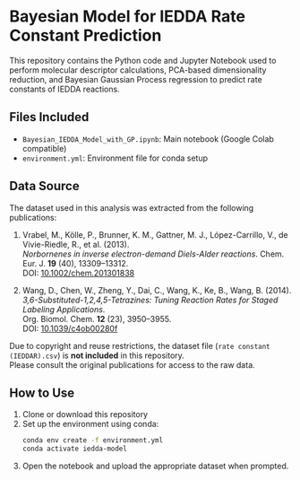 # Bayesian Model for IEDDA Rate Constant Prediction

This repository contains the Python code and Jupyter Notebook used to perform molecular descriptor calculations, PCA-based dimensionality reduction, and Bayesian Gaussian Process regression to predict rate constants of IEDDA reactions.

## Files Included

- `Bayesian_IEDDA_Model_with_GP.ipynb`: Main notebook (Google Colab compatible)
- `environment.yml`: Environment file for conda setup

## Data Source

The dataset used in this analysis was extracted from the following publications:

1. Vrabel, M., Kölle, P., Brunner, K. M., Gattner, M. J., López-Carrillo, V., de Vivie-Riedle, R., et al. (2013).  
   *Norbornenes in inverse electron-demand Diels-Alder reactions*. Chem. Eur. J. **19** (40), 13309–13312.  
   DOI: [10.1002/chem.201301838](https://doi.org/10.1002/chem.201301838)

2. Wang, D., Chen, W., Zheng, Y., Dai, C., Wang, K., Ke, B., Wang, B. (2014).  
   *3,6-Substituted-1,2,4,5-Tetrazines: Tuning Reaction Rates for Staged Labeling Applications*.  
   Org. Biomol. Chem. **12** (23), 3950–3955.  
   DOI: [10.1039/c4ob00280f](https://doi.org/10.1039/c4ob00280f)

Due to copyright and reuse restrictions, the dataset file (`rate constant (IEDDAR).csv`) is **not included** in this repository.  
Please consult the original publications for access to the raw data.

## How to Use

1. Clone or download this repository
2. Set up the environment using conda:
   ```bash
   conda env create -f environment.yml
   conda activate iedda-model
   ```
3. Open the notebook and upload the appropriate dataset when prompted.
